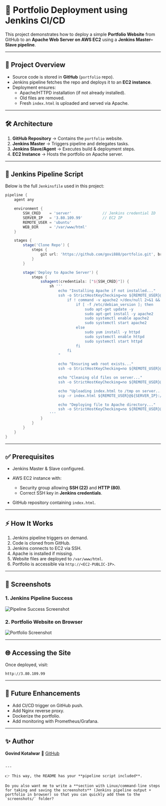 # 🚀 Portfolio Deployment using Jenkins CI/CD

This project demonstrates how to deploy a simple **Portfolio Website** from GitHub to an **Apache Web Server on AWS EC2** using a **Jenkins Master–Slave pipeline**.

---

## 📌 Project Overview
- Source code is stored in **GitHub** (`portfolio` repo).
- Jenkins pipeline fetches the repo and deploys it to an **EC2 instance**.
- Deployment ensures:
  - Apache/HTTPD installation (if not already installed).
  - Old files are removed.
  - Fresh `index.html` is uploaded and served via Apache.

---

## 🛠️ Architecture

1. **GitHub Repository** → Contains the `portfolio` website.
2. **Jenkins Master** → Triggers pipeline and delegates tasks.
3. **Jenkins Slave/Agent** → Executes build & deployment steps.
4. **EC2 Instance** → Hosts the portfolio on Apache server.

---

## 📂 Jenkins Pipeline Script

Below is the full `Jenkinsfile` used in this project:

```groovy
pipeline {
    agent any

    environment {
        SSH_CRED    = 'server'              // Jenkins credential ID
        SERVER_IP   = '3.80.109.99'         // EC2 IP
        REMOTE_USER = 'ubuntu'
        WEB_DIR     = '/var/www/html'
    }

    stages {
        stage('Clone Repo') {
            steps {
                git url: 'https://github.com/govi888/portfolio.git', branch: 'main'
            }
        }

        stage('Deploy to Apache Server') {
            steps {
                sshagent(credentials: ["${SSH_CRED}"]) {
                    sh '''
                        echo "Installing Apache if not installed..."
                        ssh -o StrictHostKeyChecking=no ${REMOTE_USER}@${SERVER_IP} "
                            if ! command -v apache2 >/dev/null 2>&1 && ! command -v httpd >/dev/null 2>&1; then
                                if [ -f /etc/debian_version ]; then
                                    sudo apt-get update -y
                                    sudo apt-get install -y apache2
                                    sudo systemctl enable apache2
                                    sudo systemctl start apache2
                                else
                                    sudo yum install -y httpd
                                    sudo systemctl enable httpd
                                    sudo systemctl start httpd
                                fi
                            fi
                        "

                        echo "Ensuring web root exists..."
                        ssh -o StrictHostKeyChecking=no ${REMOTE_USER}@${SERVER_IP} "sudo mkdir -p ${WEB_DIR}"

                        echo "Cleaning old files on server..."
                        ssh -o StrictHostKeyChecking=no ${REMOTE_USER}@${SERVER_IP} "sudo rm -rf ${WEB_DIR}/*"

                        echo "Uploading index.html to /tmp on server..."
                        scp -r index.html ${REMOTE_USER}@${SERVER_IP}:/tmp/

                        echo "Deploying file to Apache directory..."
                        ssh -o StrictHostKeyChecking=no ${REMOTE_USER}@${SERVER_IP} "sudo cp -r /tmp/index.html ${WEB_DIR}/"
                    '''
                }
            }
        }
    }
}
````

---

## ✅ Prerequisites

* Jenkins Master & Slave configured.
* AWS EC2 instance with:

  * Security group allowing **SSH (22)** and **HTTP (80)**.
  * Correct SSH key in **Jenkins credentials**.
* GitHub repository containing `index.html`.

---

## ⚡ How It Works

1. Jenkins pipeline triggers on demand.
2. Code is cloned from GitHub.
3. Jenkins connects to EC2 via SSH.
4. Apache is installed if missing.
5. Website files are deployed to `/var/www/html`.
6. Portfolio is accessible via `http://<EC2-PUBLIC-IP>`.

---

## 📸 Screenshots

### 1. Jenkins Pipeline Success

![Pipeline Success Screenshot](screenshots/pipeline-success.png)

### 2. Portfolio Website on Browser

![Portfolio Screenshot](screenshots/portfolio.png)

---

## 🌐 Accessing the Site

Once deployed, visit:

```
http://3.80.109.99
```

---

## 📖 Future Enhancements

* Add CI/CD trigger on GitHub push.
* Add Nginx reverse proxy.
* Dockerize the portfolio.
* Add monitoring with Prometheus/Grafana.

---

## ✨ Author

**Govind Kotalwar**
🔗 [GitHub](https://github.com/govi888)

```

---

👉 This way, the README has your **pipeline script included**.  

Do you also want me to write a **section with Linux/command-line steps for taking and saving the screenshots** (Jenkins pipeline output + portfolio in browser) so that you can quickly add them to the `screenshots/` folder?
```
